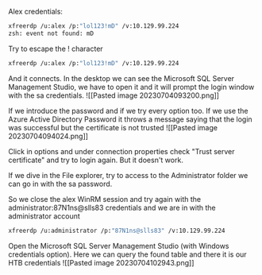 Alex credentials:
```bash
xfreerdp /u:alex /p:"lol123!mD" /v:10.129.99.224
zsh: event not found: mD
```

Try to escape the ! character
```bash
xfreerdp /u:alex /p:"lol123!mD" /v:10.129.99.224
```

And it connects. In the desktop we can see the Microsoft SQL Server Management Studio, we have to open it and it will prompt the login window with the sa credentials.
![[Pasted image 20230704093200.png]]

If we introduce the password and if we try every option too. If we use the Azure Active Directory Password it throws a message saying that the login was successful but the certificate is not trusted
![[Pasted image 20230704094024.png]]

Click in options and under connection properties check "Trust server certificate" and try to login again. But it doesn't work.

If we dive in the File explorer, try to access to the Administrator folder we can go in with the sa password.

So we close the alex WinRM session and try again with the administrator:87N1ns@slls83 credentials and we are in with the administrator account
```bash
xfreerdp /u:administrator /p:"87N1ns@slls83" /v:10.129.99.224
```

Open the Microsoft SQL Server Management Studio (with Windows credentials option). Here we can query the found table and there it is our HTB credentials
![[Pasted image 20230704102943.png]]

